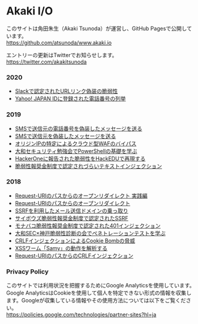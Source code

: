 # Akaki I/O

このサイトは角田朱生（Akaki Tsunoda）が運営し、GitHub Pagesで公開しています。  
https://github.com/atsunoda/www.akaki.io

エントリーの更新はTwitterでお知らせします。  
https://twitter.com/akakitsunoda

### 2020

* [Slackで認定されたURLリンク偽装の脆弱性](/2020/url_link_spoofing.md)
* [Yahoo! JAPAN IDに登録された電話番号の列挙](/2020/phone_number_enumeration.md)

### 2019

* [SMSで送信元の電話番号を偽装したメッセージを送る](/2019/sms_spoofing_2.md)
* [SMSで送信元を偽装したメッセージを送る](/2019/sms_spoofing.md)
* [オリジンIPの特定によるクラウド型WAFのバイパス](/2019/cloud-waf_bypass.md)
* [大和セキュリティ勉強会でPowerShellの基礎を学ぶ](/2019/learning_powershell.md)
* [HackerOneに報告された脆弱性をHackEDUで再現する](/2019/hackedu.md)
* [脆弱性報奨金制度で認定されづらいテキストインジェクション](/2019/text_injection.md)

### 2018

* [Request-URIのパスからのオープンリダイレクト 実践編](/2018/practical_open_redirect_via_path.md)
* [Request-URIのパスからのオープンリダイレクト](/2018/open_redirect_via_path.md)
* [SSRFを利用したメール送信ドメインの乗っ取り](/2018/smtp_domain_takeover.md)
* [サイボウズ脆弱性報奨金制度で認定されたSSRF](/2018/ssrf_in_cybozu.md)
* [モナバコ脆弱性報奨金制度で認定された401インジェクション](/2018/401i_in_monabako.md)
* [大和SEC×神戸脆弱性診断の会でペネトレーションテストを学ぶ](/2018/learning_pentest_in_kobe.md)
* [CRLFインジェクションによるCookie Bombの脅威](/2018/impact_of_cookie_bomb.md)
* [XSSワーム「Samy」の動作を解析する](/2018/analyzing_samy_xss_worm.md)
* [Request-URIのパスからのCRLFインジェクション](/2018/crlfi_via_path_of_request-uri.md)

### Privacy Policy

このサイトでは利用状況を把握するためにGoogle Analyticsを使用しています。Google AnalyticsはCookieを使用して個人を特定できない形式の情報を収集します。Googleが収集している情報やその使用方法については以下をご覧ください。  
https://policies.google.com/technologies/partner-sites?hl=ja
